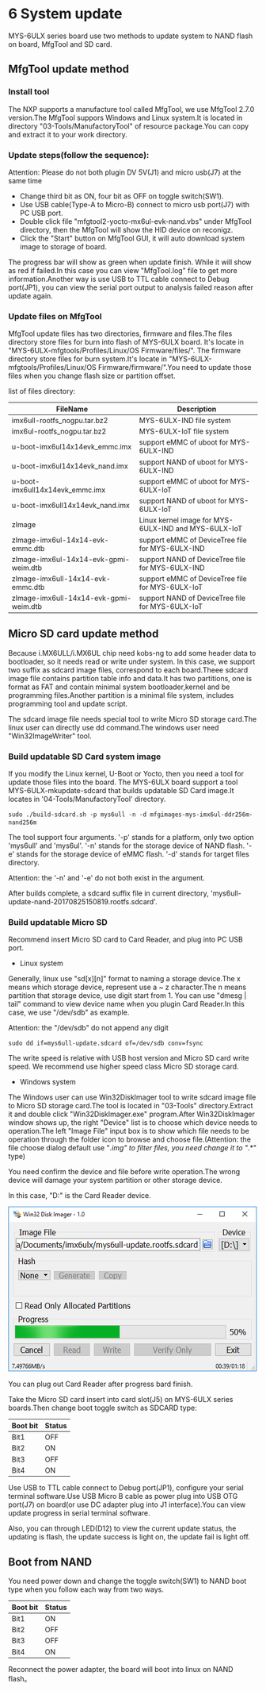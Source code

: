 # 6 System update

MYS-6ULX series board use two methods to update system to NAND flash on board, MfgTool and SD card.

## MfgTool update method

### Install tool

The NXP supports a manufacture tool called MfgTool, we use MfgTool 2.7.0 version.The MfgTool suppors Windows and Linux system.It is located in directory "03-Tools/ManufactoryTool" of resource package.You can copy and extract it to your work directory.

### Update steps(follow the sequence):

Attention: Please do not both plugin DV 5V(J1) and micro usb(J7) at the same time

* Change third bit as ON, four bit as OFF on toggle switch(SW1).
* Use USB cable(Type-A to Micro-B) connect to micro usb port(J7) with PC USB port.
* Double click file "mfgtool2-yocto-mx6ul-evk-nand.vbs" under MfgTool directory, then the MfgTool will show the HID device on reconigz.
* Click the "Start" button on MfgTool GUI, it will auto download system image to storage of board.

The progress bar will show as green when update finish. While it will show as red if failed.In this case you can view "MfgTool.log" file to get more information.Another way is use USB to TTL cable connect to Debug port(JP1), you can view the serial port output to analysis failed reason after update again.

### Update files on MfgTool

MfgTool update files has two directories, firmware and files.The files directory store files for burn into flash of MYS-6ULX board. It's locate in "MYS-6ULX-mfgtools/Profiles/Linux/OS Firmware/files/".
The firmware directory store files for burn system.It's locate in "MYS-6ULX-mfgtools/Profiles/Linux/OS Firmware/firmware/".You need to update those files when you change flash size or partition offset.

list of files directory:

FileName | Description
---- | -----
imx6ull-rootfs_nogpu.tar.bz2 | MYS-6ULX-IND file system
imx6ul-rootfs_nogpu.tar.bz2 | MYS-6ULX-IoT file system
u-boot-imx6ul14x14evk_emmc.imx | support eMMC of uboot for MYS-6ULX-IND
u-boot-imx6ul14x14evk_nand.imx | support NAND of uboot for MYS-6ULX-IND
u-boot-imx6ull14x14evk_emmc.imx | support eMMC of uboot for MYS-6ULX-IoT
u-boot-imx6ull14x14evk_nand.imx | support NAND of uboot for MYS-6ULX-IoT
zImage | Linux kernel image for MYS-6ULX-IND and MYS-6ULX-IoT
zImage-imx6ul-14x14-evk-emmc.dtb | support eMMC of DeviceTree file for MYS-6ULX-IND
zImage-imx6ul-14x14-evk-gpmi-weim.dtb | support NAND of DeviceTree file for MYS-6ULX-IND
zImage-imx6ull-14x14-evk-emmc.dtb | support eMMC of DeviceTree file for MYS-6ULX-IoT
zImage-imx6ull-14x14-evk-gpmi-weim.dtb | support NAND of DeviceTree file for MYS-6ULX-IoT

## Micro SD card update method

Because i.MX6ULL/i.MX6UL chip need kobs-ng to add some header data to bootloader, so it needs read or write under system.
In this case, we support two suffix as sdcard image files, correspond to each board.Theee sdcard image file contains partition table info and data.It has two partitions, one is format as FAT and contain minimal system bootloader,kernel and be programming files.Another partition is a minimal file system, includes programming tool and update script.

The sdcard image file needs special tool to write Micro SD storage card.The linux user can directly use dd command.The windows user need "Win32ImageWriter" tool.

### Build updatable SD Card system image

If you modify the Linux kernel, U-Boot or Yocto, then you need a tool for update those files into the board.
The MYS-6ULX board support a tool MYS-6ULX-mkupdate-sdcard that builds updatable SD Card image.It locates in '04-Tools/ManufactoryTool' directory.

```
sudo ./build-sdcard.sh -p mys6ull -n -d mfgimages-mys-imx6ul-ddr256m-nand256m
```
The tool support four arguments.
'-p' stands for a platform, only two option 'mys6ull' and 'mys6ul'.
'-n' stands for the storage device of NAND flash.
'-e' stands for the storage  device of eMMC flash.
'-d' stands for target files directory.

Attention: the '-n' and '-e' do not both exist in the argument.

After builds complete, a sdcard suffix file in current directory, 'mys6ull-update-nand-20170825150819.rootfs.sdcard'.

### Build updatable Micro SD

Recommend insert Micro SD card to Card Reader, and plug into PC USB port.

* Linux system

Generally, linux use "sd[x][n]" format to naming a storage device.The x means which storage device, represent use a ~ z character.The n means partition that storage device, use digit start from 1. You can use "dmesg | tail" command to view device name when you plugin Card Reader.In this case, we use "/dev/sdb" as example.

Attention: the "/dev/sdb" do not append any digit

```
sudo dd if=mys6ull-update.sdcard of=/dev/sdb conv=fsync
```

The write speed is relative with USB host version and Micro SD card write speed. We recommend use higher speed class Micro SD storage card.

* Windows system

The Windows user can use Win32DiskImager tool to write sdcard image file to Micro SD storage card.The tool is located in "03-Tools" directory.Extract it and double click "Win32DiskImager.exe" program.After Win32DiskImager window shows up, the right "Device" list is to choose which device needs to operation.The left "Image File" input box is to show which file needs to be operation through the folder icon to browse and choose file.(Attention: the file choose dialog default use "*.img" to filter
files, you need change it to "*.*" type)

You need confirm the device and file before write operation.The wrong device will damage your system partition or other storage device.

In this case, "D:" is the Card Reader device.

![Win32DiskImage write sdcard image file](image/6-1.png)

You can plug out Card Reader after progress bard finish.

Take the Micro SD card insert into card slot(J5) on MYS-6ULX series boards.Then change boot toggle switch as SDCARD type: 

Boot bit | Status
--- | ----
Bit1 | OFF
Bit2 | ON
Bit3 | OFF
Bit4 | ON

Use USB to TTL cable connect to Debug port(JP1), configure your serial terminal software.Use USB Micro B cable as power plug into USB OTG port(J7) on board(or use DC adapter plug into J1 interface).You can view update progress in serial terminal software.

Also, you can through LED(D12) to view the current update status, the updating is flash, the update success is light on, the update fail is light off.

## Boot from NAND

You need power down and change the toggle switch(SW1) to NAND boot type when you follow each way from two ways.

Boot bit | Status
--- | ----
Bit1 | ON
Bit2 | OFF
Bit3 | OFF
Bit4 | ON

Reconnect the power adapter, the board will boot into linux on NAND flash。
